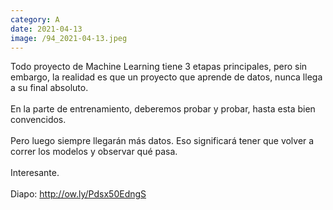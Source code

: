 ```yaml
--- 
category: A 
date: 2021-04-13 
image: /94_2021-04-13.jpeg 
--- 
```


Todo proyecto de Machine Learning tiene 3 etapas principales, pero sin embargo, la realidad es que un proyecto que aprende de datos, nunca llega a su final absoluto. <br><br>En la parte de entrenamiento, deberemos probar y probar, hasta esta bien convencidos. <br><br>Pero luego siempre llegarán más datos. Eso significará tener que volver a correr los modelos y observar qué pasa. <br><br>Interesante.<br><br>Diapo: http://ow.ly/Pdsx50EdngS